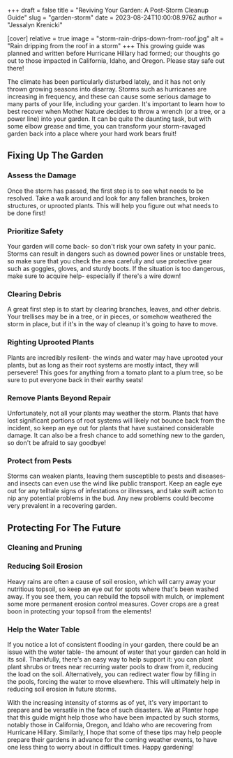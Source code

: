 +++
draft = false
title = "Reviving Your Garden: A Post-Storm Cleanup Guide"
slug = "garden-storm"
date = 2023-08-24T10:00:08.976Z
author = "Jessalyn Krenicki"


[cover]
relative = true
image = "storm-rain-drips-down-from-roof.jpg"
alt = "Rain dripping from the roof in a storm"
+++
This growing guide was planned and written before Hurricane Hillary had formed; our thoughts go out to those impacted in California, Idaho, and Oregon. Please stay safe out there!



The climate has been particularly disturbed lately, and it has not only thrown growing seasons into disarray. Storms such as hurricanes are increasing in frequency, and these can cause some serious damage to many parts of your life, including your garden. It's important to learn how to best recover when Mother Nature decides to throw a wrench (or a tree, or a power line) into your garden. It can be quite the daunting task, but with some elbow grease and time, you can transform your storm-ravaged garden back into a place where your hard work bears fruit!

## Fixing Up The Garden

### Assess the Damage

Once the storm has passed, the first step is to see what needs to be resolved. Take a walk around and look for any fallen branches, broken structures, or uprooted plants. This will help you figure out what needs to be done first!

### Prioritize Safety

Your garden will come back- so don't risk your own safety in your panic. Storms can result in dangers such as downed power lines or unstable trees, so make sure that you check the area carefully and use protective gear such as goggles, gloves, and sturdy boots. If the situation is too dangerous, make sure to acquire help- especially if there's a wire down!

### Clearing Debris

A great first step is to start by clearing branches, leaves, and other debris. Your trellises may be in a tree, or in pieces, or somehow weathered the storm in place, but if it's in the way of cleanup it's going to have to move. 

### Righting Uprooted Plants

Plants are incredibly resilent- the winds and water may have uprooted your plants, but as long as their root systems are mostly intact, they will persevere! This goes for anything from a tomato plant to a plum tree, so be sure to put everyone back in their earthy seats!

### Remove Plants Beyond Repair

Unfortunately, not all your plants may weather the storm. Plants that have lost significant portions of root systems will likely not bounce back from the incident, so keep an eye out for plants that have sustained considerable damage. It can also be a fresh chance to add something new to the garden, so don't be afraid to say goodbye!

### Protect from Pests

Storms can weaken plants, leaving them susceptible to pests and diseases- and insects can even use the wind like public transport. Keep an eagle eye out for any telltale signs of infestations or illnesses, and take swift action to nip any potential problems in the bud. Any new problems could become very prevalent in a recovering garden.

## Protecting For The Future

### Cleaning and Pruning

### Reducing Soil Erosion

Heavy rains are often a cause of soil erosion, which will carry away your nutritious topsoil, so keep an eye out for spots where that's been washed away. If you see them, you can rebuild the topsoil with mulch, or implement some more permanent erosion control measures. Cover crops are a great boon in protecting your topsoil from the elements!

### Help the Water Table

If you notice a lot of consistent flooding in your garden, there could be an issue with the water table- the amount of water that your garden can hold in its soil. Thankfully, there's an easy way to help support it: you can plant plant shrubs or trees near recurring water pools to draw from it, reducing the load on the soil. Alternatively, you can redirect water flow by filling in the pools, forcing the water to move elsewhere. This will ultimately help in reducing soil erosion in future storms.

With the increasing intensity of storms as of yet, it's very important to prepare and be versatile in the face of such disasters. We at Planter hope that this guide might help those who have been impacted by such storms, notably those in California, Oregon, and Idaho who are recovering from Hurricane Hillary. Similarly, I hope that some of these tips may help people prepare their gardens in advance for the coming weather events, to have one less thing to worry about in difficult times. Happy gardening!